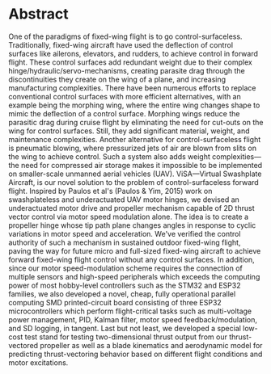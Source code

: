 # Abstract
One of the paradigms of fixed-wing flight is to go control-surfaceless. Traditionally, fixed-wing aircraft have used the deflection of control surfaces like ailerons, elevators, and rudders, to achieve control in forward flight. These control surfaces add redundant weight due to their complex hinge/hydraulic/servo-mechanisms, creating parasite drag through the discontinuities they create on the wing of a plane, and increasing manufacturing complexities. There have been numerous efforts to replace conventional control surfaces with more efficient alternatives, with an example being the morphing wing, where the entire wing changes shape to mimic the deflection of a control surface. Morphing wings reduce the parasitic drag during cruise flight by eliminating the need for cut-outs on the wing for control surfaces. Still, they add significant material, weight, and maintenance complexities. Another alternative for control-surfaceless flight is pneumatic blowing, where pressurized jets of air are blown from slits on the wing to achieve control. Such a system also adds weight complexities—the need for compressed air storage makes it impossible to be implemented on smaller-scale unmanned aerial vehicles (UAV).
	ViSA—Virtual Swashplate Aircraft, is our novel solution to the problem of control-surfaceless forward flight. Inspired by Paulos et al's (Paulos & Yim, 2015) work on swashplateless and underactuated UAV motor hinges, we devised an underactuated motor drive and propeller mechanism capable of 2D thrust vector control via motor speed modulation alone. The idea is to create a propeller hinge whose tip path plane changes angles in response to cyclic variations in motor speed and acceleration. We've verified the control authority of such a mechanism in sustained outdoor fixed-wing flight, paving the way for future micro and full-sized fixed-wing aircraft to achieve forward fixed-wing flight control without any control surfaces. In addition, since our motor speed-modulation scheme requires the connection of multiple sensors and high-speed peripherals which exceeds the computing power of most hobby-level controllers such as the STM32 and ESP32 families, we also developed a novel, cheap, fully operational parallel computing SMD printed-circuit board consisting of three ESP32 microcontrollers which perform flight-critical tasks such as multi-voltage power management, PID, Kalman filter, motor speed feedback/modulation, and SD logging, in tangent. Last but not least, we developed a special low-cost test stand for testing two-dimensional thrust output from our thrust-vectored propeller as well as a blade kinematics and aerodynamic model for predicting thrust-vectoring behavior based on different flight conditions and motor excitations. 
